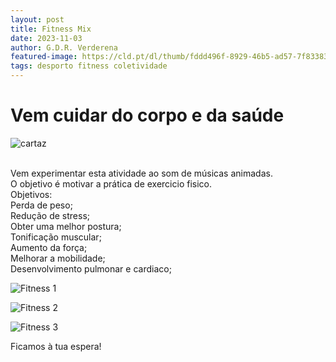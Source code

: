 ```yaml
---
layout: post
title: Fitness Mix
date: 2023-11-03
author: G.D.R. Verderena
featured-image: https://cld.pt/dl/thumb/fddd496f-8929-46b5-ad57-7f83383f4cd9/Fitness%20Mix.png?size=xl&crop=false&format=png
tags: desporto fitness coletividade
---
```


<h1>Vem cuidar do corpo e da saúde</h1>

![cartaz](https://cld.pt/dl/thumb/fddd496f-8929-46b5-ad57-7f83383f4cd9/Fitness%20Mix.png?size=xl&crop=false&format=png)

<br>Vem experimentar esta atividade ao som de músicas animadas.
<br>O objetivo é motivar a prática de exercicio fisico.
<br>Objetivos:
<br>Perda de peso;
<br>Redução de stress;
<br>Obter uma melhor postura;
<br>Tonificação muscular;
<br>Aumento da força;
<br>Melhorar a mobilidade;
<br>Desenvolvimento pulmonar e cardiaco;



![Fitness 1](https://cld.pt/dl/thumb/5bf5f3c1-6bc1-4bd2-96ba-8f971349fefc/fitness_interior.jpeg?size=xl&crop=false&format=jpeg)

![Fitness 2](https://cld.pt/dl/thumb/f4a497de-cf0a-46f7-8fc4-20e0dbc35eb4/IMG_0878.jpg?size=xl&crop=false&format=jpeg)

![Fitness 3](https://cld.pt/dl/thumb/5b00f152-f928-4c8b-9dca-40f907ba44bc/IMG_0902.jpg?size=xl&crop=false&format=jpeg)

<p>Ficamos à tua espera!
